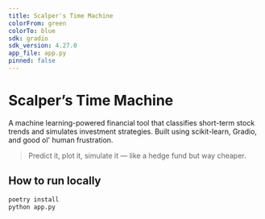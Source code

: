 ```yaml
---
title: Scalper's Time Machine
colorFrom: green
colorTo: blue
sdk: gradio
sdk_version: 4.27.0
app_file: app.py
pinned: false
---
```


# Scalper’s Time Machine

A machine learning-powered financial tool that classifies short-term stock trends and simulates investment strategies. Built using scikit-learn, Gradio, and good ol' human frustration.

> Predict it, plot it, simulate it — like a hedge fund but way cheaper.

## How to run locally

```bash
poetry install
python app.py